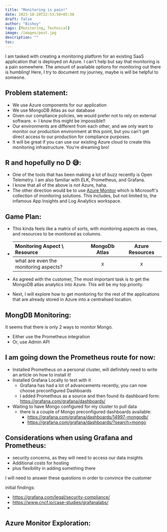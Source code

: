 ```yaml
---
title: "Monitoring is pain!"
date: 2023-10-20T22:53:58+05:30
draft: false
author: "Bishoy"
tags: [Monitoring, Technical]
image: /images/post.jpg
description: ""
toc: 
---
```


I am tasked with creating a monitoring platform for an existing SaaS application that is deployed on Azure. I can't help but say that monitoring is a pain somewhere. The amount of available options for monitoring out there is humbling! Here, I try to document my journey, maybe is will be helpful to someone.

## Problem statement:

- We use Azure components for our application
- We use MongoDB Atlas as our database
- Given our compliance policies, we would prefer not to rely on external software. <- I know this might be impossible!!
- Our environments are different from each other, and we only want to monitor our production environment at this point, but you can't get direct access to our production for compliance purposes.
- It will be great if you can use our existing Azure cloud to create this monitoring infrastructure. You're dreaming bro!

## R and hopefully no D 😅:

- One of the tools that has been making a lot of buzz recently is Open Telemetry. I am also familiar with ELK, Prometheus, and Grafana.
- I know that all of the above is not Azure, haha.
- The other direction would be to use [Azure Monitor](https://learn.microsoft.com/en-us/azure/azure-monitor/) which is Microsoft's collection of monitoring solutions. This includes, but not limited to, the infamous App Insights and Log Analytics workspace.

## Game Plan:

- This kinda feels like a matrix of sorts, with monitoring aspects as rows, and resources to be monitored as columns.

- | Monitoring Aspect \ Resource          | MongoDb Atlas | Azure Resources |
  | :------------------------------------ | :-----------: | :-------------: |
  | what are even the monitoring aspects? |        x      |        x        |

- As agreed with the customer, The most important task is to get the MongoDB atlas analytics into Azure. This will be my top priority.
- Next, I will explore how to get monitoring for the rest of the applications that are already stored in Azure into a centralised location.

## MongDB Monitoring:

It seems that there is only 2 ways to monitor Mongo. 

- Either use the Prometheus integration
- Or, use Admin API

## I am going down the Prometheus route for now:

- Installed Prometheus on a personal cluster, will definitely need to write an article on how to install it!
- Installed Grafana Locally to test with it
  - Grafana has had a lot of advancements recently, you can now choose preconfigured Dashboards
  - I added Prometheus as a source and then found its dashboard form: https://grafana.com/grafana/dashboards/
- Waiting to have Mongo configured for my cluster to pull data
  - there is a couple of Mongo preconfigured dashboards available:
    - https://grafana.com/grafana/dashboards/14997-mongodb/
    - https://grafana.com/grafana/dashboards/?search=mongo


## Considerations when using Grafana and Prometheus:

- security concerns, as they will need to access our data insights
- Additional costs for hosting
- plus flexibility in adding something there


I will need to answer these questions in order to convince the customer

initial findings:
- https://grafana.com/legal/security-compliance/
- https://www.cncf.io/case-studies/grafanalabs/
- 

## Azure Monitor Exploration:
